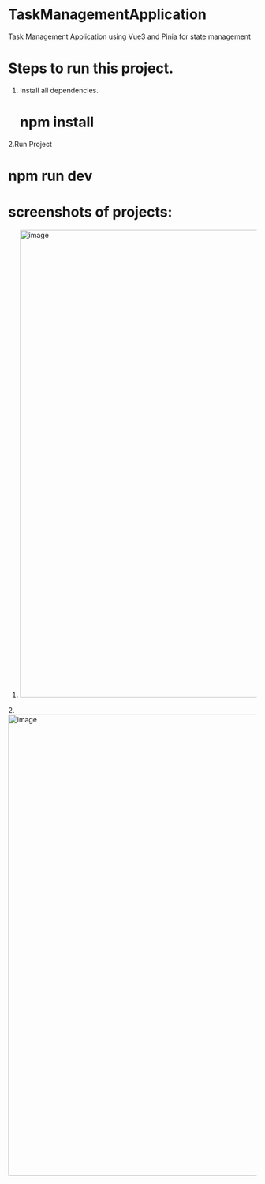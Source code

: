 # TaskManagementApplication
Task Management Application using Vue3 and Pinia for state management


# Steps to run this project.

1. Install all dependencies.
   # npm install
2.Run Project
  # npm run dev


# screenshots of projects:
1. <img width="947" alt="image" src="https://github.com/user-attachments/assets/ce59486f-2b30-406e-97cf-5072470daddf">
2.<img width="934" alt="image" src="https://github.com/user-attachments/assets/6b05ec8c-2f58-44dc-9e3a-6138d687e1b7">



